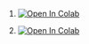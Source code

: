 
1. [![Open In Colab](https://colab.research.google.com/assets/colab-badge.svg)](https://colab.research.google.com/github/reinaldoossuna/lstm_for_rainfall/blob/master/LSTM_for_rainfall_runoff_modelling.ipynb)

2. [![Open In Colab](https://colab.research.google.com/assets/colab-badge.svg)](https://colab.research.google.com/github/reinaldoossuna/lstm_for_rainfall/blob/master/LSTM_for_rainfall_runoff_modelling-CABra-passauna.ipynb)

